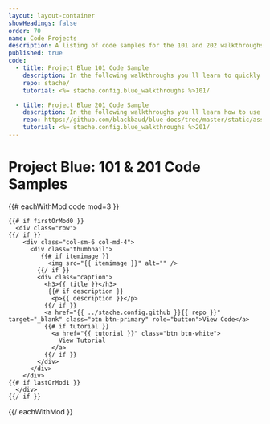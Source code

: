 ```yaml
---
layout: layout-container
showHeadings: false
order: 70
name: Code Projects
description: A listing of code samples for the 101 and 202 walkthroughs.
published: true
code:
  - title: Project Blue 101 Code Sample
    description: In the following walkthroughs you'll learn to quickly create a Blackbaud CRM GUI test suite using the Blackbaud UAT SDK.
    repo: stache/
    tutorial: <%= stache.config.blue_walkthroughs %>101/

  - title: Project Blue 201 Code Sample
    description: In the following walkthroughs you'll learn how to use the UAT SDK's (Project Blue) underlying third-party tools to create custom logic and interactions with the browser.
    repo: https://github.com/blackbaud/blue-docs/tree/master/static/assets/code-samples/201
    tutorial: <%= stache.config.blue_walkthroughs %>201/
---
```



# Project Blue: 101 & 201 Code Samples

<div class="code">

  <div class="clearfix"></div>

  {{# eachWithMod code mod=3 }}

    {{# if firstOrMod0 }}
      <div class="row">
    {{/ if }}
        <div class="col-sm-6 col-md-4">
          <div class="thumbnail">
             {{# if itemimage }}
               <img src="{{ itemimage }}" alt="" />
            {{/ if }}
            <div class="caption">
              <h3>{{ title }}</h3>
               {{# if description }}
                <p>{{ description }}</p>
              {{/ if }}
              <a href="{{ ../stache.config.github }}{{ repo }}"  target="_blank" class="btn btn-primary" role="button">View Code</a>
              {{# if tutorial }}
                <a href="{{ tutorial }}" class="btn btn-white">
                  View Tutorial
                </a>
              {{/ if }}
            </div>
          </div>
        </div>
    {{# if lastOrMod1 }}
      </div>
    {{/ if }}

  {{/ eachWithMod }}

</div>





